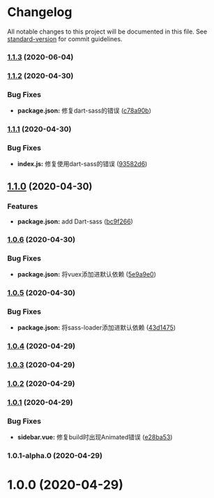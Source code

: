 # Changelog

All notable changes to this project will be documented in this file. See [standard-version](https://github.com/conventional-changelog/standard-version) for commit guidelines.

### [1.1.3](https://github.com/JackRay-C/vuepress-theme-note/compare/v1.1.2...v1.1.3) (2020-06-04)

### [1.1.2](https://github.com/JackRay-C/vuepress-theme-note/compare/v1.1.1...v1.1.2) (2020-04-30)


### Bug Fixes

* **package.json:** 修复dart-sass的错误 ([c78a90b](https://github.com/JackRay-C/vuepress-theme-note/commit/c78a90bf7a3c54cfec165284aad9b6109ce2f48c))

### [1.1.1](https://github.com/JackRay-C/vuepress-theme-note/compare/v1.1.0...v1.1.1) (2020-04-30)


### Bug Fixes

* **index.js:** 修复使用dart-sass的错误 ([93582d6](https://github.com/JackRay-C/vuepress-theme-note/commit/93582d67b24520d7ffea7928b7388941bafebaba))

## [1.1.0](https://github.com/JackRay-C/vuepress-theme-note/compare/v1.0.6...v1.1.0) (2020-04-30)


### Features

* **package.json:** add Dart-sass ([bc9f266](https://github.com/JackRay-C/vuepress-theme-note/commit/bc9f266f44b2c88aadb01116931da5180d490048))

### [1.0.6](https://github.com/JackRay-C/vuepress-theme-note/compare/v1.0.5...v1.0.6) (2020-04-30)


### Bug Fixes

* **package.json:** 将vuex添加进默认依赖 ([5e9a9e0](https://github.com/JackRay-C/vuepress-theme-note/commit/5e9a9e03b9c92de50be1f9c1952d98a9d5ecd957))

### [1.0.5](https://github.com/JackRay-C/vuepress-theme-note/compare/v1.0.4...v1.0.5) (2020-04-30)


### Bug Fixes

* **package.json:** 将sass-loader添加进默认依赖 ([43d1475](https://github.com/JackRay-C/vuepress-theme-note/commit/43d14753cde031f92c883d25f47dd04bdda2cab6))

### [1.0.4](https://github.com/JackRay-C/vuepress-theme-note/compare/v1.0.3...v1.0.4) (2020-04-29)

### [1.0.3](https://github.com/JackRay-C/vuepress-theme-note/compare/v1.0.2...v1.0.3) (2020-04-29)

### [1.0.2](https://github.com/JackRay-C/vuepress-theme-note/compare/v1.0.1...v1.0.2) (2020-04-29)

### [1.0.1](https://github.com/JackRay-C/vuepress-theme-note/compare/v1.0.1-alpha.0...v1.0.1) (2020-04-29)


### Bug Fixes

* **sidebar.vue:** 修复build时出现Animated错误 ([e28ba53](https://github.com/JackRay-C/vuepress-theme-note/commit/e28ba53da28b6d3c6a90d45808554b0a24aace1b))

### 1.0.1-alpha.0 (2020-04-29)

# 1.0.0 (2020-04-29)
